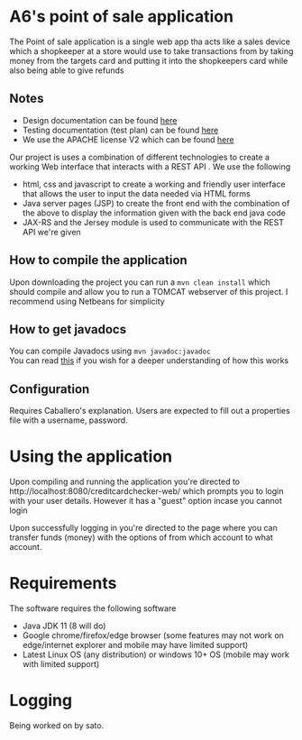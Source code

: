 # A6's point of sale application 

The Point of sale application is a single web app tha acts like a sales device which a shopkeeper at a store would use to take transactions from by taking money from the targets card and putting it into the shopkeepers card while also being able to give refunds

##  Notes

- Design documentation can be found [here](./documentation/design.md)
- Testing documentation (test plan) can be found [here](./documentation/test.md)
- We use the APACHE license V2 which can be found [here](./LICENSE) 

Our project is uses a combination of different technologies to create a working Web interface that interacts with a REST API . We use the following
- html, css and javascript to create a working and friendly user interface that allows the user to input the data needed via HTML forms
- Java server pages (JSP) to create the front end with the combination of the above to display the information given with the back end java code
-  JAX-RS and the Jersey module is used to communicate with the REST API we're given 

## How to compile the application
Upon downloading the project you can run a `mvn clean install` which should compile and allow you to run a TOMCAT webserver of this project. I recommend using Netbeans for simplicity


## How to get javadocs
You can compile Javadocs using `mvn javadoc:javadoc` <br>
You can read [this](https://maven.apache.org/plugins/maven-javadoc-plugin/index.html) if you wish for a deeper understanding of how this works


## Configuration
Requires Caballero's explanation.  Users are expected to fill out a properties file with a username, password.


# Using the application
Upon compiling and running the application you're directed to http://localhost:8080/creditcardchecker-web/ which prompts you to login with your user details. However it has a "guest" option incase you cannot login

Upon successfully logging in you're directed to the page where you can transfer funds (money) with the options of from which account to what account. 

# Requirements
The software requires the following software
- Java JDK 11 (8 will do)
- Google chrome/firefox/edge browser (some features may not work on edge/internet explorer and mobile may have limited support)
- Latest Linux OS (any distribution) or windows 10+ OS (mobile may work with limited support)


# Logging
Being worked on by sato. 





